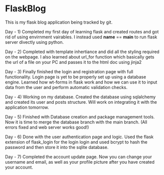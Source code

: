 # FlaskBlog
This is my flask blog application being tracked by git. 

Day - 1) Completed my first day of learning flask and created routes and got rid of using envirnment vairables. I instead used __name__ == __main__ to run flask server divectly using python.
 
Day - 2) Completed with template inhertiance and did all the styling required on the webpage. I also learned about url_for function which basically gets the url of a file on your PC and passes it to the html doc using jinja2 

Day - 3) Finally finished the login and registration page with full functionality. Login page is yet to be properly set up using a database engine. Learned how wt-forms in flask work and how we can use it to input data from the user and perform automatic validation checks.

Day - 4) Working on my database. Created the database using sqlalchemy and created its user and posts structure. Will work on integrating it with the application tomorrow.

Day - 5) Finished with Database creation and package management tools. Now it is time to merge the database branch with the main branch. (All errors fixed and web server works good!)

Day - 6) Done with the user authentication page and logic. Used the flask extension of flask_login for the login login and used bcrypt to hash the password and then store it into the sqlite database. 
 
Day - 7) Completed the account update page. Now you can change your username and email, as well as your profile picture after you have created your account. 
